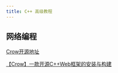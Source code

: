 ```yaml
---
title: C++ 高级教程
---
```


## 网络编程

[Crow开源地址](https://github.com/CrowCpp/Crow)

[【Crow】一款开源C++Web框架的安装与构建](https://cloud.tencent.com/developer/article/2286132)
